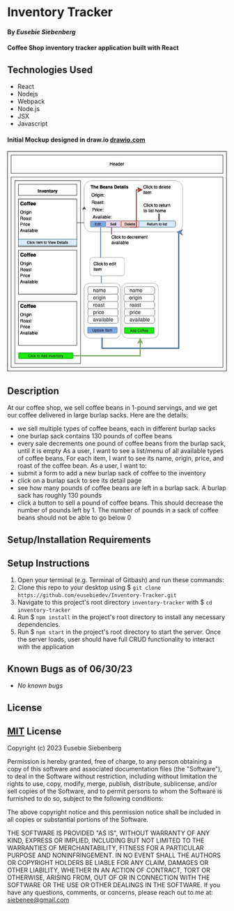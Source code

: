 # Inventory Tracker

#### By _**Eusebie Siebenberg**_

#### Coffee Shop inventory tracker application built with React


## Technologies Used

* React
* Nodejs
* Webpack
* Node.js
* JSX
* Javascript

#### Initial Mockup designed in draw.io [drawio.com](https://www.drawio.com/)

![InventoryTrackerMockup](src/img/inventorytracker.jpg)

## Description

At our coffee shop, we sell coffee beans in 1-pound servings, and we get our coffee delivered in large burlap sacks. Here are the details:
* we sell multiple types of coffee beans, each in different burlap sacks
* one burlap sack contains 130 pounds of coffee beans
* every sale decrements one pound of coffee beans from the burlap sack, until it is empty
As a user, I want to see a list/menu of all available types of coffee beans. For each item, I want to see its name, origin, price, and roast of the coffee bean. As a user, I want to:
* submit a form to add a new burlap sack of coffee to the inventory
* click on a burlap sack to see its detail page
* see how many pounds of coffee beans are left in a burlap sack. A burlap sack has roughly 130 pounds
* click a button to sell a pound of coffee beans. This should decrease the number of pounds left by 1. The number of pounds in a sack of coffee beans should not be able to go below 0

## Setup/Installation Requirements

## Setup Instructions 
1. Open your terminal (e.g. Terminal of Gitbash) and run these commands:
2. Clone this repo to your desktop using $ `git clone https://github.com/eusebiedev/Inventory-Tracker.git ` 
3. Navigate to this project's root directory `inventory-tracker` with $ `cd inventory-tracker`
4. Run $ `npm install` in the project's root directory to install any necessary dependencies.
5. Run $ `npm start` in the project's root directory to start the server. Once the server loads, user should have full CRUD functionality to interact with the application

## Known Bugs as of 06/30/23

* _No known bugs_

## License

## [MIT](https://opensource.org/license/mit/) License 

Copyright (c) 2023 Eusebie Siebenberg

Permission is hereby granted, free of charge, to any person obtaining a copy
of this software and associated documentation files (the "Software"), to deal
in the Software without restriction, including without limitation the rights
to use, copy, modify, merge, publish, distribute, sublicense, and/or sell
copies of the Software, and to permit persons to whom the Software is
furnished to do so, subject to the following conditions:

The above copyright notice and this permission notice shall be included in all
copies or substantial portions of the Software.

THE SOFTWARE IS PROVIDED "AS IS", WITHOUT WARRANTY OF ANY KIND, EXPRESS OR
IMPLIED, INCLUDING BUT NOT LIMITED TO THE WARRANTIES OF MERCHANTABILITY,
FITNESS FOR A PARTICULAR PURPOSE AND NONINFRINGEMENT. IN NO EVENT SHALL THE
AUTHORS OR COPYRIGHT HOLDERS BE LIABLE FOR ANY CLAIM, DAMAGES OR OTHER
LIABILITY, WHETHER IN AN ACTION OF CONTRACT, TORT OR OTHERWISE, ARISING FROM,
OUT OF OR IN CONNECTION WITH THE SOFTWARE OR THE USE OR OTHER DEALINGS IN THE
SOFTWARE.
If you have any questions, comments, or concerns, please reach out to me at: siebenee@gmail.com